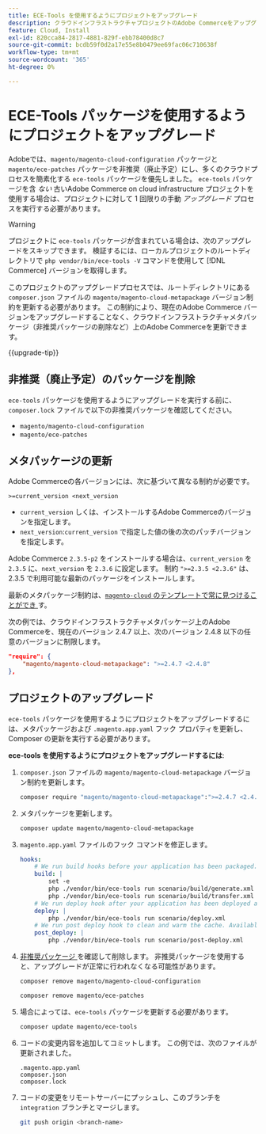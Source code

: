 ```yaml
---
title: ECE-Tools を使用するようにプロジェクトをアップグレード
description: クラウドインフラストラクチャプロジェクトのAdobe Commerceをアップグレードして、ECE-Tools パッケージを使用し、最新の修正点および機能を活用する方法について説明します。
feature: Cloud, Install
exl-id: 820cca84-2817-4881-829f-ebb78400d8c7
source-git-commit: bcdb59f0d2a17e55e8b0479ee69fac06c710638f
workflow-type: tm+mt
source-wordcount: '365'
ht-degree: 0%

---
```


# ECE-Tools パッケージを使用するようにプロジェクトをアップグレード

Adobeでは、`magento/magento-cloud-configuration` パッケージと `magento/ece-patches` パッケージを非推奨（廃止予定）にし、多くのクラウドプロセスを簡素化する `ece-tools` パッケージを優先しました。 `ece-tools` パッケージを含 _ない_ 古いAdobe Commerce on cloud infrastructure プロジェクトを使用する場合は、プロジェクトに対して 1 回限りの手動 _アップグレード_ プロセスを実行する必要があります。

>[!WARNING]
>
>プロジェクトに `ece-tools` パッケージが含まれている場合は、次のアップグレードをスキップできます。 検証するには、ローカルプロジェクトのルートディレクトリで `php vendor/bin/ece-tools -V` コマンドを使用して [!DNL Commerce] バージョンを取得します。

このプロジェクトのアップグレードプロセスでは、ルートディレクトリにある `composer.json` ファイルの `magento/magento-cloud-metapackage` バージョン制約を更新する必要があります。 この制約により、現在のAdobe Commerce バージョンをアップグレードすることなく、クラウドインフラストラクチャメタパッケージ（非推奨パッケージの削除など）上のAdobe Commerceを更新できます。

{{upgrade-tip}}

## 非推奨（廃止予定）のパッケージを削除

`ece-tools` パッケージを使用するようにアップグレードを実行する前に、`composer.lock` ファイルで以下の非推奨パッケージを確認してください。

- `magento/magento-cloud-configuration`
- `magento/ece-patches`

## メタパッケージの更新

Adobe Commerceの各バージョンには、次に基づいて異なる制約が必要です。

```terminal
>=current_version <next_version
```

- `current_version` しくは、インストールするAdobe Commerceのバージョンを指定します。
- `next_version`:`current_version` で指定した値の後の次のパッチバージョンを指定します。

Adobe Commerce `2.3.5-p2` をインストールする場合は、`current_version` を `2.3.5` に、`next_version` を `2.3.6` に設定します。 制約 `">=2.3.5 <2.3.6"` は、2.3.5 で利用可能な最新のパッケージをインストールします。

最新のメタパッケージ制約は、[`magento-cloud` のテンプレートで常に見つけることができ ](https://github.com/magento/magento-cloud/blob/master/composer.json) す。

次の例では、クラウドインフラストラクチャメタパッケージ上のAdobe Commerceを、現在のバージョン 2.4.7 以上、次のバージョン 2.4.8 以下の任意のバージョンに制限します。

```json
"require": {
    "magento/magento-cloud-metapackage": ">=2.4.7 <2.4.8"
},
```

## プロジェクトのアップグレード

`ece-tools` パッケージを使用するようにプロジェクトをアップグレードするには、メタパッケージおよび `.magento.app.yaml` フック プロパティを更新し、Composer の更新を実行する必要があります。

**ece-tools を使用するようにプロジェクトをアップグレードするには**:

1. `composer.json` ファイルの `magento/magento-cloud-metapackage` バージョン制約を更新します。

   ```bash
   composer require "magento/magento-cloud-metapackage":">=2.4.7 <2.4.8" --no-update
   ```

1. メタパッケージを更新します。

   ```bash
   composer update magento/magento-cloud-metapackage
   ```

1. `magento.app.yaml` ファイルのフック コマンドを修正します。

   ```yaml
   hooks:
       # We run build hooks before your application has been packaged.
       build: |
           set -e
           php ./vendor/bin/ece-tools run scenario/build/generate.xml
           php ./vendor/bin/ece-tools run scenario/build/transfer.xml
       # We run deploy hook after your application has been deployed and started.
       deploy: |
           php ./vendor/bin/ece-tools run scenario/deploy.xml
       # We run post deploy hook to clean and warm the cache. Available with ECE-Tools 2002.0.10.
       post_deploy: |
           php ./vendor/bin/ece-tools run scenario/post-deploy.xml
   ```

1. [ 非推奨パッケージ ](#remove-deprecated-packages) を確認して削除します。 非推奨パッケージを使用すると、アップグレードが正常に行われなくなる可能性があります。

   ```bash
   composer remove magento/magento-cloud-configuration
   ```

   ```bash
   composer remove magento/ece-patches
   ```

1. 場合によっては、`ece-tools` パッケージを更新する必要があります。

   ```bash
   composer update magento/ece-tools
   ```

1. コードの変更内容を追加してコミットします。 この例では、次のファイルが更新されました。

   ```terminal
   .magento.app.yaml
   composer.json
   composer.lock
   ```

1. コードの変更をリモートサーバーにプッシュし、このブランチを `integration` ブランチとマージします。

   ```bash
   git push origin <branch-name>
   ```
